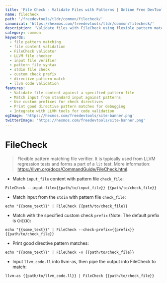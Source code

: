 ```yaml
---
title: 'File Check - Validate Files with Patterns | Online Free DevTools by Hexmos'
name: filecheck
path: '/freedevtools/tldr/common/filecheck/'
canonical: 'https://hexmos.com/freedevtools/tldr/common/filecheck/'
description: 'Validate files with FileCheck using flexible pattern matching. Check input file content, customize prefixes, and verify LLVM code. Free online tool, no registration required.'
category: common
keywords:
  - file pattern matching
  - file content validation
  - FileCheck validator
  - LLVM file checker
  - input file verifier
  - pattern file syntax
  - stdin file check
  - custom check prefix
  - directive pattern match
  - llvm code validation
features:
  - Validate file content against a specified pattern file
  - Match input from standard input against patterns
  - Use custom prefixes for check directives
  - Print good directive pattern matches for debugging
  - Integrate with LLVM tools for code validation
ogImage: 'https://hexmos.com/freedevtools/site-banner.png'
twitterImage: 'https://hexmos.com/freedevtools/site-banner.png'
---
```


# FileCheck

> Flexible pattern matching file verifier.
> It is typically used from LLVM regression tests and forms a part of a `lit` test.
> More information: <https://llvm.org/docs/CommandGuide/FileCheck.html>.

- Match `input_file` content with pattern file `check_file`:

`FileCheck --input-file={{path/to/input_file}} {{path/to/check_file}}`

- Match input from the `stdin` with pattern file `check_file`:

`echo "{{some_text}}" | FileCheck {{path/to/check_file}}`

- Match with the specified custom check `prefix` (Note: The default prefix is `CHECK`):

`echo "{{some_text}}" | FileCheck --check-prefix={{prefix}} {{path/to/check_file}}`

- Print good directive pattern matches:

`echo "{{some_text}}" | FileCheck -v {{path/to/check_file}}`

- Input `llvm_code.ll` into llvm-as, then pipe the output into FileCheck to match:

`llvm-as {{path/to/llvm_code.ll}} | FileCheck {{path/to/check_file}}`

